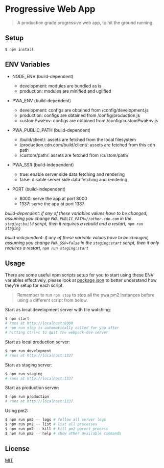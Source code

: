 # Progressive Web App
> A production grade progressive web app, to hit the ground running.

## Setup
```
$ npm install
```

## ENV Variables
- NODE_ENV (build-dependent)
  - development: modules are bundled as is
  - production: modules are minified and uglified

- PWA_ENV (build-dependent)
  - development: configs are obtained from /config/development.js
  - production: configs are obtained from /config/production.js
  - customPwaEnv: configs are obtained from /config/customPwaEnv.js

- PWA_PUBLIC_PATH (build-dependent)
  - /build/client/: assets are fetched from the local filesystem
  - /production.cdn.com/build/client/: assets are fetched from this cdn path
  - /custom/path/: assets are fetched from /custom/path/

- PWA_SSR (build-independent)
  - true: enable server side data fetching and rendering
  - false: disable server side data fetching and rendering

- PORT (build-independent)
  - 8000: serve the app at port 8000
  - 1337: serve the app at port 1337

*build-dependent: if any of these variables values have to be changed, assuming you change `PWA_PUBLIC_PATH=//other.cdn.com` in the `staging:build` script, then it requires a rebuild and a restart, `npm run staging`*

*build-independent: if any of these variable values have to be changed, assuming you change `PWA_SSR=false` in the `staging:start` script, then it only requires a restart, `npm run staging:start`*

## Usage
There are some useful npm scripts setup for you to start using these ENV variables effectively, please look at [package.json](./package.json) to better understand how they're setup for each script.

>Remember to run `npm stop` to stop all the pwa pm2 instances before using a different script from below.

Start as local development server with file watching:
```bash
$ npm start
# runs at http://localhost:8000
# npm run stop is automatically called for you after
# hitting ctrl+c to quit the webpack-dev-server
```

Start as local production server:
```bash
$ npm run development
# runs at http://localhost:1337
```

Start as staging server:
```bash
$ npm run staging
# runs at http://localhost:1337
```

Start as production server:
```bash
$ npm run production
# runs at http://localhost:1337
```

Using pm2:
```bash
$ npm run pm2 -- logs # follow all server logs
$ npm run pm2 -- list # list all processes
$ npm run pm2 -- kill # kill pm2 parent process
$ npm run pm2 -- help # show other available commands
```

## License
[MIT](./LICENSE)
